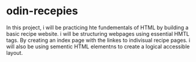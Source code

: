 # odin-recepies

In this project, i will be practicing hte fundementals of HTML by building a basic recipe website. i will be structuring webpages using essential HMTL tags. By creating an index page with the linkes to indivisual recipe pages. i will also be using sementic HTML elementns to create a logical accessible layout. 